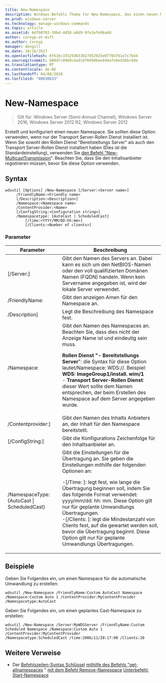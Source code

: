 ```yaml
---
title: New-Namespace
description: Windows-Befehls Thema für New-Namespace, das einen neuen Namespace erstellt und konfiguriert.
ms.prod: windows-server
ms.technology: manage-windows-commands
ms.topic: article
ms.assetid: 6df60703-30bd-4d59-a8d9-9fe3efe96add
author: coreyp-at-msft
ms.author: coreyp
manager: dongill
ms.date: 10/16/2017
ms.openlocfilehash: 6f616c33525d033827d52925e07764761e7c7b44
ms.sourcegitcommit: b00d7c8968c4adc8f699dbee694afe6ed36bc9de
ms.translationtype: MT
ms.contentlocale: de-DE
ms.lasthandoff: 04/08/2020
ms.locfileid: "80830633"
---
```

# <a name="new-namespace"></a>New-Namespace

>Gilt für: Windows Server (Semi-Annual Channel), Windows Server 2016, Windows Server 2012 R2, Windows Server 2012

Erstellt und konfiguriert einen neuen Namespace. Sie sollten diese Option verwenden, wenn nur der Transport Server-Rollen Dienst installiert ist. Wenn Sie sowohl den Rollen Dienst "Bereitstellungs Server" als auch den Transport Server-Rollen Dienst installiert haben (Dies ist die Standardeinstellung), verwenden Sie [den Befehl "New-MulticastTransmission](using-the-new-multicasttransmission-command.md)". Beachten Sie, dass Sie den Inhaltsanbieter registrieren müssen, bevor Sie diese Option verwenden.
## <a name="syntax"></a>Syntax
```
wdsutil [Options] /New-Namespace [/Server:<Server name>]
     /FriendlyName:<Friendly name>
     [/Description:<Description>]
     /Namespace:<Namespace name>
     /ContentProvider:<Name>
     [/ConfigString:<Configuration string>]
     /Namespacetype: {AutoCast | ScheduledCast}
         [/time:<YYYY/MM/DD:hh:mm>]
         [/Clients:<Number of clients>]
```
### <a name="parameters"></a>Parameter
|Parameter|Beschreibung|
|-------|--------|
|[/Server:<Server name>]|Gibt den Namen des Servers an. Dabei kann es sich um den NetBIOS-Namen oder den voll qualifizierten Domänen Namen (FQDN) handeln. Wenn kein Servername angegeben ist, wird der lokale Server verwendet.|
|/FriendlyName:<Friendly name>|Gibt den anzeigen Amen für den Namespace an.|
|/Description<Description>]|Legt die Beschreibung des Namespace fest.|
|/Namespace:<Namespace name>|Gibt den Namen des Namespaces an. Beachten Sie, dass dies nicht der Anzeige Name ist und eindeutig sein muss.<p>**Rollen Dienst "-   Bereitstellungs Server**": die Syntax für diese Option lautet/Namespace: WDS:<Image group>/<Image name>/<Index>. Beispiel: **WDS: ImageGroup1/install. wim/1**<br />-   **Transport Server-Rollen Dienst**: dieser Wert sollte dem Namen entsprechen, der beim Erstellen des Namespace auf dem Server angegeben wurde.|
|/Contentprovider:<Name>]|Gibt den Namen des Inhalts Anbieters an, der Inhalt für den Namespace bereitstellt.|
|[/ConfigString:<Configuration string>]|Gibt die Konfigurations Zeichenfolge für den Inhaltsanbieter an.|
|/NamespaceType: {AutoCast &#124; ScheduledCast}|Gibt die Einstellungen für die Übertragung an. Sie geben die Einstellungen mithilfe der folgenden Optionen an:<p>-[/Time: <time>]: legt fest, wie lange die Übertragung beginnen soll, indem Sie das folgende Format verwendet: yyyy/mm/dd: hh: mm. Diese Option gilt nur für geplante Umwandlungs Übertragungen.<br />-[/Clients: <Number of clients>]: legt die Mindestanzahl von Clients fest, auf die gewartet werden soll, bevor die Übertragung beginnt. Diese Option gilt nur für geplante Umwandlungs Übertragungen.|
## <a name="examples"></a><a name=BKMK_examples></a>Beispiele
Geben Sie Folgendes ein, um einen Namespace für die automatische Umwandlung zu erstellen:
```
wdsutil /New-Namespace /FriendlyName:Custom AutoCast Namespace /Namespace:Custom Auto 1 /ContentProvider:MyContentProvider /Namespacetype:AutoCast
```
Geben Sie Folgendes ein, um einen geplantes Cast-Namespace zu erstellen:
```
wdsutil /New-Namespace /Server:MyWDSServer /FriendlyName:Custom Scheduled Namespace /Namespace:Custom Auto 1 /ContentProvider:MyContentProvider 
/Namespacetype:ScheduledCast /time:2006/11/20:17:00 /Clients:20
```
## <a name="additional-references"></a>Weitere Verweise
- Der [Befehlszeilen-Syntax Schlüssel](command-line-syntax-key.md)
[mithilfe des Befehls "get-allnamespaces](using-the-get-allnamespaces-command.md) "
[mit dem Befehl Remove-Namespace](using-the-remove-namespace-command.md)
[Unterbefehl: Start-Namespace](subcommand-start-namespace.md)
